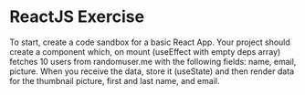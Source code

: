 # ReactJS Exercise
To start, create a code sandbox for a basic React App. Your project should create a component which, on mount (useEffect with empty deps array) fetches 10 users from randomuser.me with the following fields: name, email, picture. When you receive the data, store it (useState) and then render data for the thumbnail picture, first and last name, and email.
